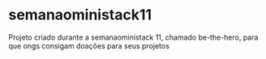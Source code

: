 # semanaoministack11
Projeto criado durante a semanaoministack 11, chamado be-the-hero, para que ongs consigam doações para seus projetos
